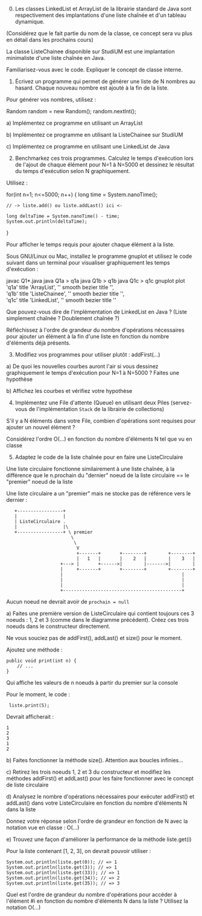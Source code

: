 0. Les classes LinkedList<Integer> et ArrayList<Integer> de la
   librairie standard de Java sont respectivement des implantations d'une
   liste chaînée et d'un tableau dynamique.

(Considérez que le <Integer> fait partie du nom de la classe, ce
concept sera vu plus en détail dans les prochains cours)


La classe ListeChainee disponible sur StudiUM est une implantation
minimaliste d'une liste chaînée en Java.

Familiarisez-vous avec le code. Expliquer le concept de classe
interne.



1. Écrivez un programme qui permet de générer une liste de N nombres
   au hasard. Chaque nouveau nombre est ajouté à la fin de la liste.

Pour générer vos nombres, utilisez :

Random random = new Random();
random.nextInt();


a) Implémentez ce programme en utilisant un ArrayList<Integer>

b) Implémentez ce programme en utilisant la ListeChainee sur StudiUM

c) Implémentez ce programme en utilisant une LinkedList<Integer> de Java


2. Benchmarkez ces trois programmes. Calculez le temps d'exécution
   lors de l'ajout de chaque élément pour N=1 à N=5000 et dessinez le
   résultat du temps d'exécution selon N graphiquement.


Utilisez :

for(int n=1; n<=5000; n++) {
long time = System.nanoTime();

    // -> liste.add() ou liste.addLast() ici <-

    long deltaTime = System.nanoTime() - time;
    System.out.println(deltaTime);
}

Pour afficher le temps requis pour ajouter chaque élément à la liste.


Sous GNU/Linux ou Mac, installez le programme gnuplot et utilisez le
code suivant dans un terminal pour visualiser graphiquement les temps
d'exécution :

javac Q1*.java
java Q1a > q1a
java Q1b > q1b
java Q1c > q1c
gnuplot
plot 'q1a' title 'ArrayList', '' smooth bezier title '', \
'q1b' title 'ListeChainee', '' smooth bezier title '', \
'q1c' title 'LinkedList', '' smooth bezier title ''


Que pouvez-vous dire de l'implémentation de LinkedList en Java ?
(Liste simplement chaînée ? Doublement chaînée ?)

Réfléchissez à l'ordre de grandeur du nombre d'opérations nécessaires
pour ajouter un élément à la fin d'une liste en fonction du nombre
d'éléments déjà présents.


3. Modifiez vos programmes pour utiliser plutôt : addFirst(...)

a) De quoi les nouvelles courbes auront l'air si vous dessinez
graphiquement le temps d'exécution pour N=1 à N=5000 ? Faites une
hypothèse

b) Affichez les courbes et vérifiez votre hypothèse


4. Implémentez une File d'attente (Queue) en utilisant deux Piles
   (servez-vous de l'implémentation `Stack` de la librairie de
   collections)

S'il y a N éléments dans votre File, combien d'opérations sont
requises pour ajouter un nouvel élément ?

Considérez l'ordre O(...) en fonction du nombre d'éléments N tel que
vu en classe



5. Adaptez le code de la liste chaînée pour en faire une
   ListeCirculaire

Une liste circulaire fonctionne similairement à une liste chaînée, à
la différence que le n.prochain du "dernier" noeud de la liste
circulaire == le "premier" noeud de la liste


Une liste circulaire a un "premier" mais ne stocke pas de référence
vers le dernier :


       +-----------------+
       |                 |
       | ListeCirculaire .
       |                 |\
       +-----------------+ \ premier
                            \
                             \
                              V
                              +-------+       +--------+        +--------+
                              |   1   |       |    2   |        |    3   |
                        +---> |       +------>|        |------->|        |
                        |     +-------+       +--------+        +--------+
                        |                                            |
                        |                                            |
                        |                                            |
                        +--------------------------------------------+

Aucun noeud ne devrait avoir de `prochain = null`

a) Faites une première version de ListeCirculaire qui contient
toujours ces 3 noeuds : 1, 2 et 3 (comme dans le diagramme
précédent). Créez ces trois noeuds dans le constructeur
directement.

Ne vous souciez pas de addFirst(), addLast() et size() pour le moment.


Ajoutez une méthode :

    public void print(int n) {
        // ...
    }

Qui affiche les valeurs de n noeuds à partir du premier sur la console

Pour le moment, le code :

     liste.print(5);

Devrait afficherait :

    1
    2
    3
    1
    2


b) Faites fonctionner la méthode size(). Attention aux boucles
infinies...


c) Retirez les trois noeuds 1, 2 et 3 du constructeur et modifiez les
méthodes addFirst() et addLast() pour les faire fonctionner avec le
concept de liste circulaire


d) Analysez le nombre d'opérations nécessaires pour exécuter
addFirst() et addLast() dans votre ListeCirculaire en fonction du
nombre d'éléments N dans la liste

Donnez votre réponse selon l'ordre de grandeur en fonction de N avec
la notation vue en classe : O(...)


e) Trouvez une façon d'améliorer la performance de la méthode
liste.get(i)

Pour la liste contenant [1, 2, 3], on devrait pouvoir utiliser :

    System.out.println(liste.get(0)); // => 1
    System.out.println(liste.get(3)); // => 1
    System.out.println(liste.get(33)); // => 1
    System.out.println(liste.get(34)); // => 2
    System.out.println(liste.get(35)); // => 3


Quel est l'ordre de grandeur du nombre d'opérations pour accéder à
l'élément #i en fonction du nombre d'éléments N dans la liste ?
Utilisez la notation O(...)

